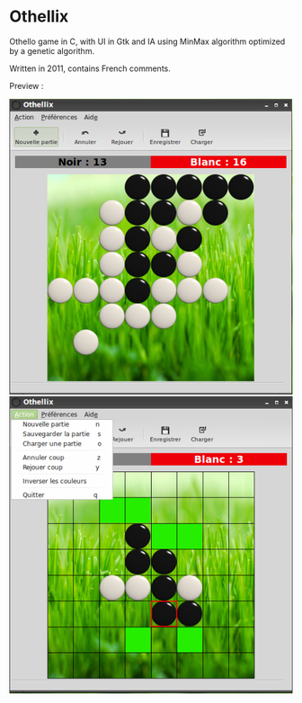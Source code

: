 # Othellix
Othello game in C, with UI in Gtk and IA using MinMax algorithm optimized by a genetic algorithm.

Written in 2011, contains French comments.

Preview : 

![Screenshot 1](/screens/othellix_screenshot2.png)
![Screenshot 2](/screens/othellix_screenshot3.png)
